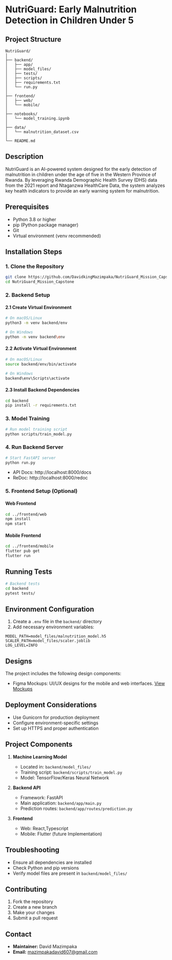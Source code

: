 # NutriGuard: Early Malnutrition Detection in Children Under 5

## Project Structure
```
NutriGuard/
│
├── backend/
│   ├── app/
│   ├── model_files/
│   ├── tests/
│   ├── scripts/
│   ├── requirements.txt
│   └── run.py
│
├── frontend/
│   ├── web/
│   └── mobile/
│
├── notebooks/
│   └── model_training.ipynb
│
├── data/
│   └── malnutrition_dataset.csv
│
└── README.md
```

## Description
NutriGuard is an AI-powered system designed for the early detection of malnutrition in children under the age of five in the Western Province of Rwanda. By leveraging Rwanda Demographic Health Survey (DHS) data from the 2021 report and Ntaganzwa HealthCare Data, the system analyzes key health indicators to provide an early warning system for malnutrition.

## Prerequisites
- Python 3.8 or higher
- pip (Python package manager)
- Git
- Virtual environment (venv recommended)

## Installation Steps

### 1. Clone the Repository
```bash
git clone https://github.com/DavidkingMazimpaka/NutriGuard_Mission_Capstone.git
cd NutriGuard_Mission_Capstone
```

### 2. Backend Setup
#### 2.1 Create Virtual Environment
```bash
# On macOS/Linux
python3 -m venv backend/env

# On Windows
python -m venv backend\env
```

#### 2.2 Activate Virtual Environment
```bash
# On macOS/Linux
source backend/env/bin/activate

# On Windows
backend\env\Scripts\activate
```

#### 2.3 Install Backend Dependencies
```bash
cd backend
pip install -r requirements.txt
```

### 3. Model Training
```bash
# Run model training script
python scripts/train_model.py
```

### 4. Run Backend Server
```bash
# Start FastAPI server
python run.py
```
- API Docs: http://localhost:8000/docs
- ReDoc: http://localhost:8000/redoc

### 5. Frontend Setup (Optional)
#### Web Frontend
```bash
cd ../frontend/web
npm install
npm start
```

#### Mobile Frontend
```bash
cd ../frontend/mobile
flutter pub get
flutter run
```

## Running Tests
```bash
# Backend tests
cd backend
pytest tests/
```

## Environment Configuration
1. Create a `.env` file in the `backend/` directory
2. Add necessary environment variables:
```
MODEL_PATH=model_files/malnutrition_model.h5
SCALER_PATH=model_files/scaler.joblib
LOG_LEVEL=INFO
```
## Designs
The project includes the following design components:
- Figma Mockups: UI/UX designs for the mobile and web interfaces. [View Mockups](https://www.figma.com/proto/jgtbH2Xs0YMXiesIClfGWi/NutriGuard?node-id=0-1&t=9lzvu1IxIhSQkn9T-1)


## Deployment Considerations
- Use Gunicorn for production deployment
- Configure environment-specific settings
- Set up HTTPS and proper authentication

## Project Components
1. **Machine Learning Model**
   - Located in: `backend/model_files/`
   - Training script: `backend/scripts/train_model.py`
   - Model: TensorFlow/Keras Neural Network

2. **Backend API**
   - Framework: FastAPI
   - Main application: `backend/app/main.py`
   - Prediction routes: `backend/app/routes/prediction.py`

3. **Frontend**
   - Web: React,Typescript
   - Mobile: Flutter (future Implementation)

## Troubleshooting
- Ensure all dependencies are installed
- Check Python and pip versions
- Verify model files are present in `backend/model_files/`

## Contributing
1. Fork the repository
2. Create a new branch
3. Make your changes
4. Submit a pull request

## Contact
- **Maintainer:** David Mazimpaka
- **Email:** mazimpakadavid607@gmail.com
